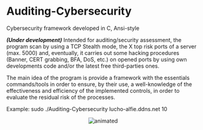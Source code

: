 # Auditing-Cybersecurity
Cybersecurity framework developed in C, Ansi-style

***(Under development)*** Intended for auditing/security assessment, the program scan by using a TCP Stealth mode, the X top risk ports of a server (max. 5000) and, eventually, it carries out some hacking procedures (Banner, CERT grabbing, BFA, DoS, etc.) on opened ports by using own developments code and/or the latest free third-parties ones. 

The main idea of the program is provide a framework with the essentials commands/tools in order to ensure, by their use, a well-knowledge of the effectiveness and efficiency of the implemented controls, in order to evaluate the residual risk of the processes.

Example: sudo ./Auditing-Cybersecurity lucho-alfie.ddns.net 10

<p align="center">
  <img src="https://user-images.githubusercontent.com/40904281/175440157-b5834f3a-cfbd-48e1-9e22-ca076f43ee52.gif" alt="animated" />
</p>
